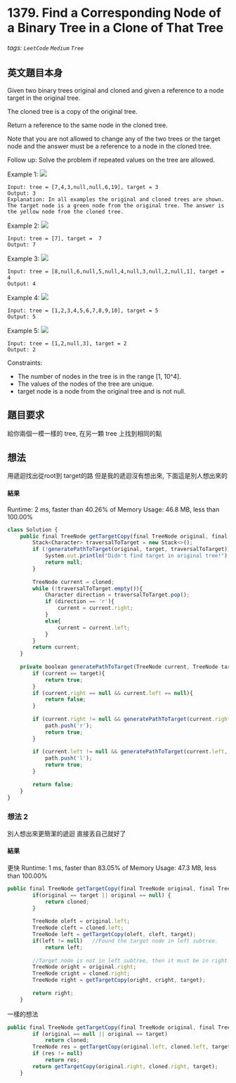 # 1379. Find a Corresponding Node of a Binary Tree in a Clone of That Tree

###### tags: `LeetCode` `Medium` `Tree` 

## 英文題目本身
Given two binary trees original and cloned and given a reference to a node target in the original tree.

The cloned tree is a copy of the original tree.

Return a reference to the same node in the cloned tree.

Note that you are not allowed to change any of the two trees or the target node and the answer must be a reference to a node in the cloned tree.

Follow up: Solve the problem if repeated values on the tree are allowed.

 

Example 1:
![](https://i.imgur.com/9Q3q0SN.png)
```
Input: tree = [7,4,3,null,null,6,19], target = 3
Output: 3
Explanation: In all examples the original and cloned trees are shown. The target node is a green node from the original tree. The answer is the yellow node from the cloned tree.
```
Example 2:
![](https://i.imgur.com/zrcpZ33.png)

```
Input: tree = [7], target =  7
Output: 7
```
Example 3:
![](https://i.imgur.com/5cmgccI.png)

```
Input: tree = [8,null,6,null,5,null,4,null,3,null,2,null,1], target = 4
Output: 4
```
Example 4:
![](https://i.imgur.com/ZWXvrMQ.png)

```
Input: tree = [1,2,3,4,5,6,7,8,9,10], target = 5
Output: 5
```
Example 5:
![](https://i.imgur.com/qaTOgcz.png)

```
Input: tree = [1,2,null,3], target = 2
Output: 2
 ```

Constraints:

- The number of nodes in the tree is in the range [1, 10^4].
- The values of the nodes of the tree are unique.
- target node is a node from the original tree and is not null.
## 題目要求
給你兩個一模一樣的 tree, 在另一顆 tree 上找到相同的點
## 想法
用遞迴找出從root到 target的路
但是我的遞迴沒有想出來, 下面這是別人想出來的
#### 結果
Runtime: 2 ms, faster than 40.26% of 
Memory Usage: 46.8 MB, less than 100.00% 
```javascript
class Solution {
    public final TreeNode getTargetCopy(final TreeNode original, final TreeNode cloned, final TreeNode target) {
        Stack<Character> traversalToTarget = new Stack<>();
        if (!generatePathToTarget(original, target, traversalToTarget)){
            System.out.println("Didn't find target in original tree!");
			return null;
        }
        
        TreeNode current = cloned;
        while (!traversalToTarget.empty()){
            Character direction = traversalToTarget.pop();
            if (direction == 'r'){
                current = current.right;
            }
            else{
                current = current.left;
            }
        }
        return current;
    }
    
    private boolean generatePathToTarget(TreeNode current, TreeNode target, Stack<Character> path){
        if (current == target){
            return true;
        }
        if (current.right == null && current.left == null){
            return false;
        }
        
        if (current.right != null && generatePathToTarget(current.right, target, path)){
            path.push('r');
            return true;
        }
        
        if (current.left != null && generatePathToTarget(current.left, target, path)){
            path.push('l');
            return true;
        }
        
        return false;
    }
}
```

### 想法 2
別人想出來更簡潔的遞迴
直接丟自己就好了
#### 結果
更快
Runtime: 1 ms, faster than 83.05% of 
Memory Usage: 47.3 MB, less than 100.00% 
```javascript
public final TreeNode getTargetCopy(final TreeNode original, final TreeNode cloned, final TreeNode target) {
        if(original == target || original == null) {
            return cloned;
        }
        
        TreeNode oleft = original.left;
        TreeNode cleft = cloned.left;
        TreeNode left = getTargetCopy(oleft, cleft, target);
        if(left != null)   //Found the target node in left subtree.
            return left;
        
		//Target node is not in left subtree, then it must be in right subtree.
        TreeNode oright = original.right;
        TreeNode cright = cloned.right;
        TreeNode right = getTargetCopy(oright, cright, target);
        
        return right;
    }
```

一樣的想法
```javascript
public final TreeNode getTargetCopy(final TreeNode original, final TreeNode cloned, final TreeNode target) {
		if (original == null || original == target)
			return cloned;
		TreeNode res = getTargetCopy(original.left, cloned.left, target);
		if (res != null)
			return res;
		return getTargetCopy(original.right, cloned.right, target);
	}
```